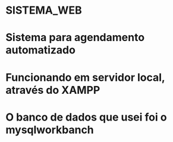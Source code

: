 # SISTEMA_WEB
# Sistema para agendamento automatizado
# Funcionando em servidor local, através do XAMPP
# O banco de dados que usei foi o mysqlworkbanch
